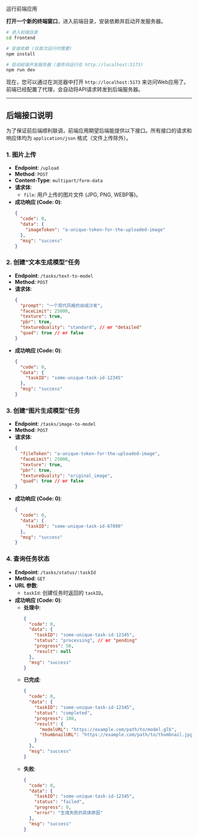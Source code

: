  运行前端应用

**打开一个新的终端窗口**，进入前端目录，安装依赖并启动开发服务器。

```bash
# 进入前端目录
cd frontend

# 安装依赖 (仅首次运行时需要)
npm install

# 启动前端开发服务器 (服务将运行在 http://localhost:5173)
npm run dev
```

现在，您可以通过在浏览器中打开 `http://localhost:5173` 来访问Web应用了。前端已经配置了代理，会自动将API请求转发到后端服务器。

---

## 后端接口说明

为了保证前后端顺利联调，前端应用期望后端能提供以下接口。所有接口的请求和响应体均为 `application/json` 格式（文件上传除外）。

### 1. 图片上传

- **Endpoint**: `/upload`
- **Method**: `POST`
- **Content-Type**: `multipart/form-data`
- **请求体**:
  - `file`: 用户上传的图片文件 (JPG, PNG, WEBP等)。
- **成功响应 (Code: 0)**:
  ```json
  {
    "code": 0,
    "data": {
      "imageToken": "a-unique-token-for-the-uploaded-image"
    },
    "msg": "success"
  }
  ```

### 2. 创建“文本生成模型”任务

- **Endpoint**: `/tasks/text-to-model`
- **Method**: `POST`
- **请求体**:
  ```json
  {
    "prompt": "一个现代风格的丝绒沙发",
    "faceLimit": 25000,
    "texture": true,
    "pbr": true,
    "textureQuality": "standard", // or "detailed"
    "quad": true // or false
  }
  ```
- **成功响应 (Code: 0)**:
  ```json
  {
    "code": 0,
    "data": {
      "taskID": "some-unique-task-id-12345"
    },
    "msg": "success"
  }
  ```

### 3. 创建“图片生成模型”任务

- **Endpoint**: `/tasks/image-to-model`
- **Method**: `POST`
- **请求体**:
  ```json
  {
    "fileToken": "a-unique-token-for-the-uploaded-image",
    "faceLimit": 25000,
    "texture": true,
    "pbr": true,
    "textureQuality": "original_image",
    "quad": true // or false
  }
  ```
- **成功响应 (Code: 0)**:
  ```json
  {
    "code": 0,
    "data": {
      "taskID": "some-unique-task-id-67890"
    },
    "msg": "success"
  }
  ```

### 4. 查询任务状态

- **Endpoint**: `/tasks/status/:taskId`
- **Method**: `GET`
- **URL 参数**:
  - `taskId`: 创建任务时返回的 `taskID`。
- **成功响应 (Code: 0)**:
  - **处理中**:
    ```json
    {
      "code": 0,
      "data": {
        "taskID": "some-unique-task-id-12345",
        "status": "processing", // or "pending"
        "progress": 50,
        "result": null
      },
      "msg": "success"
    }
    ```
  - **已完成**:
    ```json
    {
      "code": 0,
      "data": {
        "taskID": "some-unique-task-id-12345",
        "status": "completed",
        "progress": 100,
        "result": {
          "modelURL": "https://example.com/path/to/model.glb",
          "thumbnailURL": "https://example.com/path/to/thumbnail.jpg"
        }
      },
      "msg": "success"
    }
    ```
  - **失败**:
    ```json
    {
      "code": 0,
      "data": {
        "taskID": "some-unique-task-id-12345",
        "status": "failed",
        "progress": 0,
        "error": "生成失败的具体原因"
      },
      "msg": "success"
    }
    ```
